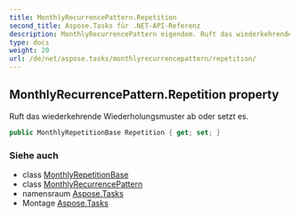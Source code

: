 ```yaml
---
title: MonthlyRecurrencePattern.Repetition
second_title: Aspose.Tasks für .NET-API-Referenz
description: MonthlyRecurrencePattern eigendom. Ruft das wiederkehrende Wiederholungsmuster ab oder setzt es.
type: docs
weight: 20
url: /de/net/aspose.tasks/monthlyrecurrencepattern/repetition/
---
```

## MonthlyRecurrencePattern.Repetition property

Ruft das wiederkehrende Wiederholungsmuster ab oder setzt es.

```csharp
public MonthlyRepetitionBase Repetition { get; set; }
```

### Siehe auch

* class [MonthlyRepetitionBase](../../monthlyrepetitionbase/)
* class [MonthlyRecurrencePattern](../)
* namensraum [Aspose.Tasks](../../monthlyrecurrencepattern/)
* Montage [Aspose.Tasks](../../../)


